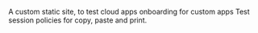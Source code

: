 A custom static site, to test cloud apps onboarding for custom apps
Test session policies for copy, paste and print.
